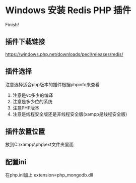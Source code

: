 # Windows 安装 Redis PHP 插件

Finish!

## 插件下载链接
https://windows.php.net/downloads/pecl/releases/redis/

## 插件选择
注意选择适合php版本的插件根据phpinfo来查看
1. 注意是vc多少的编译
2. 注意是多少位的系统
3. 注意PHP版本
4. 注意是线程安全版还是非线程安全版(xampp是线程安全版)

## 插件放置位置
放到C:\xampp\php\ext文件夹里面

## 配置ini
在php.ini加上
extension=php_mongodb.dll


